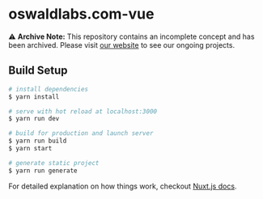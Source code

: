 # oswaldlabs.com-vue

⚠️ **Archive Note:** This repository contains an incomplete concept and has been archived. Please visit [our website](https://oswaldlabs.com) to see our ongoing projects.

## Build Setup

``` bash
# install dependencies
$ yarn install

# serve with hot reload at localhost:3000
$ yarn run dev

# build for production and launch server
$ yarn run build
$ yarn start

# generate static project
$ yarn run generate
```

For detailed explanation on how things work, checkout [Nuxt.js docs](https://nuxtjs.org).
